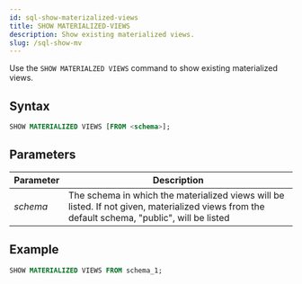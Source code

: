 ```yaml
---
id: sql-show-materizalized-views
title: SHOW MATERIALIZED-VIEWS
description: Show existing materialized views.
slug: /sql-show-mv
---
```


Use the `SHOW MATERIALZED VIEWS` command to show existing materialized views.

## Syntax

```sql
SHOW MATERIALIZED VIEWS [FROM <schema>];
```
## Parameters
|Parameter      | Description           |
|---------------------------|-----------------------|
|*schema*                   |The schema in which the materialized views will be listed. If not given, materialized views from the default schema, "public", will be listed|


## Example
```sql
SHOW MATERIALIZED VIEWS FROM schema_1;
```